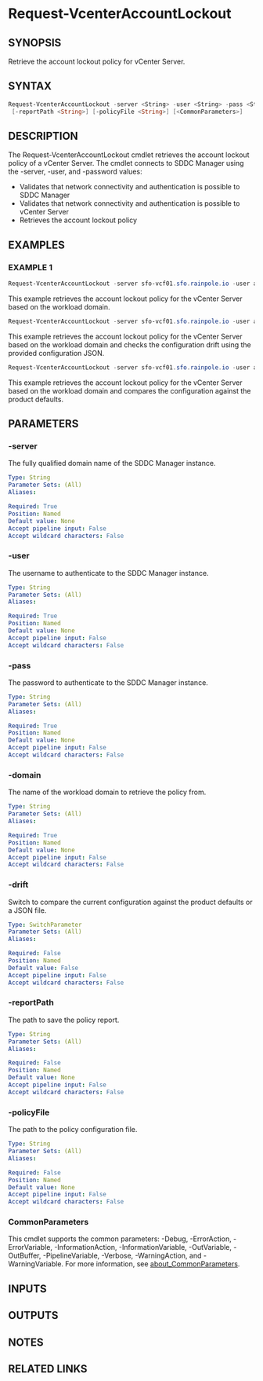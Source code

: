# Request-VcenterAccountLockout

## SYNOPSIS

Retrieve the account lockout policy for vCenter Server.

## SYNTAX

```powershell
Request-VcenterAccountLockout -server <String> -user <String> -pass <String> -domain <String> [-drift]
 [-reportPath <String>] [-policyFile <String>] [<CommonParameters>]
```

## DESCRIPTION

The Request-VcenterAccountLockout cmdlet retrieves the account lockout policy of a vCenter Server.
The cmdlet connects to SDDC Manager using the -server, -user, and -password values:

- Validates that network connectivity and authentication is possible to SDDC Manager
- Validates that network connectivity and authentication is possible to vCenter Server
- Retrieves the account lockout policy

## EXAMPLES

### EXAMPLE 1

```powershell
Request-VcenterAccountLockout -server sfo-vcf01.sfo.rainpole.io -user administrator@vsphere.local -pass VMw@re1! -domain sfo-m01
```

This example retrieves the account lockout policy for the vCenter Server based on the workload domain.

```powershell
Request-VcenterAccountLockout -server sfo-vcf01.sfo.rainpole.io -user administrator@vsphere.local -pass VMw@re1! -domain sfo-m01 -drift -reportPath "F:\Reporting" -policyFile "passwordPolicyConfig.json"
```

This example retrieves the account lockout policy for the vCenter Server based on the workload domain and checks the configuration drift using the provided configuration JSON.

```powershell
Request-VcenterAccountLockout -server sfo-vcf01.sfo.rainpole.io -user administrator@vsphere.local -pass VMw@re1! -domain sfo-m01 -drift
```

This example retrieves the account lockout policy for the vCenter Server based on the workload domain and compares the configuration against the product defaults.

## PARAMETERS

### -server

The fully qualified domain name of the SDDC Manager instance.

```yaml
Type: String
Parameter Sets: (All)
Aliases:

Required: True
Position: Named
Default value: None
Accept pipeline input: False
Accept wildcard characters: False
```

### -user

The username to authenticate to the SDDC Manager instance.

```yaml
Type: String
Parameter Sets: (All)
Aliases:

Required: True
Position: Named
Default value: None
Accept pipeline input: False
Accept wildcard characters: False
```

### -pass

The password to authenticate to the SDDC Manager instance.

```yaml
Type: String
Parameter Sets: (All)
Aliases:

Required: True
Position: Named
Default value: None
Accept pipeline input: False
Accept wildcard characters: False
```

### -domain

The name of the workload domain to retrieve the policy from.

```yaml
Type: String
Parameter Sets: (All)
Aliases:

Required: True
Position: Named
Default value: None
Accept pipeline input: False
Accept wildcard characters: False
```

### -drift

Switch to compare the current configuration against the product defaults or a JSON file.

```yaml
Type: SwitchParameter
Parameter Sets: (All)
Aliases:

Required: False
Position: Named
Default value: False
Accept pipeline input: False
Accept wildcard characters: False
```

### -reportPath

The path to save the policy report.

```yaml
Type: String
Parameter Sets: (All)
Aliases:

Required: False
Position: Named
Default value: None
Accept pipeline input: False
Accept wildcard characters: False
```

### -policyFile

The path to the policy configuration file.

```yaml
Type: String
Parameter Sets: (All)
Aliases:

Required: False
Position: Named
Default value: None
Accept pipeline input: False
Accept wildcard characters: False
```

### CommonParameters

This cmdlet supports the common parameters: -Debug, -ErrorAction, -ErrorVariable, -InformationAction, -InformationVariable, -OutVariable, -OutBuffer, -PipelineVariable, -Verbose, -WarningAction, and -WarningVariable. For more information, see [about_CommonParameters](http://go.microsoft.com/fwlink/?LinkID=113216).

## INPUTS

## OUTPUTS

## NOTES

## RELATED LINKS
